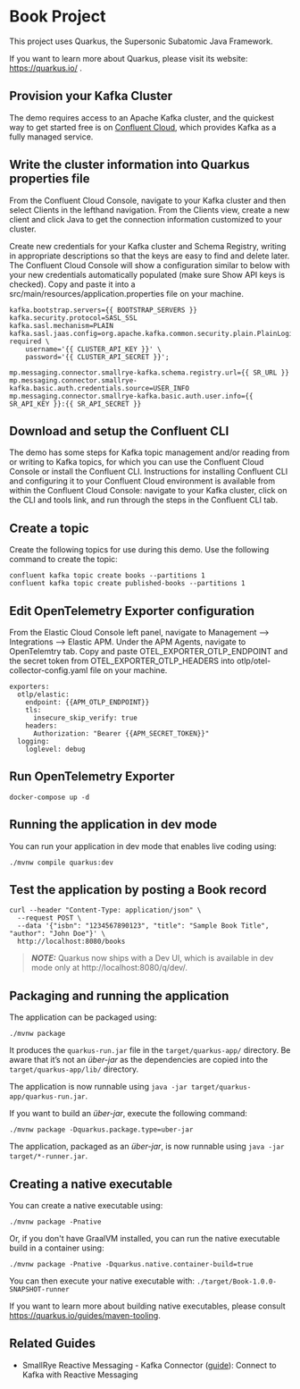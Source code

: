 # Book Project

This project uses Quarkus, the Supersonic Subatomic Java Framework.

If you want to learn more about Quarkus, please visit its website: https://quarkus.io/ .


## Provision your Kafka Cluster
The demo requires access to an Apache Kafka cluster, and the quickest way to get started free is on [Confluent Cloud](https://www.confluent.io/confluent-cloud/tryfree), which provides Kafka as a fully managed service.



## Write the cluster information into Quarkus properties file
From the Confluent Cloud Console, navigate to your Kafka cluster and then select Clients in the lefthand navigation. From the Clients view, create a new client and click Java to get the connection information customized to your cluster.

Create new credentials for your Kafka cluster and Schema Registry, writing in appropriate descriptions so that the keys are easy to find and delete later. The Confluent Cloud Console will show a configuration similar to below with your new credentials automatically populated (make sure Show API keys is checked). Copy and paste it into a src/main/resources/application.properties file on your machine.
```shell script
kafka.bootstrap.servers={{ BOOTSTRAP_SERVERS }}
kafka.security.protocol=SASL_SSL
kafka.sasl.mechanism=PLAIN
kafka.sasl.jaas.config=org.apache.kafka.common.security.plain.PlainLoginModule required \
    username='{{ CLUSTER_API_KEY }}' \
    password='{{ CLUSTER_API_SECRET }}';

mp.messaging.connector.smallrye-kafka.schema.registry.url={{ SR_URL }}
mp.messaging.connector.smallrye-kafka.basic.auth.credentials.source=USER_INFO
mp.messaging.connector.smallrye-kafka.basic.auth.user.info={{ SR_API_KEY }}:{{ SR_API_SECRET }}
```


## Download and setup the Confluent CLI
The demo has some steps for Kafka topic management and/or reading from or writing to Kafka topics, for which you can use the Confluent Cloud Console or install the Confluent CLI. Instructions for installing Confluent CLI and configuring it to your Confluent Cloud environment is available from within the Confluent Cloud Console: navigate to your Kafka cluster, click on the CLI and tools link, and run through the steps in the Confluent CLI tab.


## Create a topic
Create the following topics for use during this demo. Use the following command to create the topic:
```shell script
confluent kafka topic create books --partitions 1
confluent kafka topic create published-books --partitions 1
```


## Edit OpenTelemetry Exporter configuration
From the Elastic Cloud Console left panel, navigate to Management --> Integrations --> Elastic APM. Under the APM Agents, navigate to OpenTelemtry tab. Copy and paste OTEL_EXPORTER_OTLP_ENDPOINT and the secret token from OTEL_EXPORTER_OTLP_HEADERS into otlp/otel-collector-config.yaml file on your machine.

```shell script
exporters:
  otlp/elastic:
    endpoint: {{APM_OTLP_ENDPOINT}}
    tls:
      insecure_skip_verify: true
    headers:
      Authorization: "Bearer {{APM_SECRET_TOKEN}}" 
  logging:
    loglevel: debug
```


## Run OpenTelemetry Exporter
```shell script
docker-compose up -d
```


## Running the application in dev mode

You can run your application in dev mode that enables live coding using:
```shell script
./mvnw compile quarkus:dev
```


## Test the application by posting a Book record
```
curl --header "Content-Type: application/json" \
  --request POST \
  --data '{"isbn": "1234567890123", "title": "Sample Book Title", "author": "John Doe"}' \
  http://localhost:8080/books
```


> **_NOTE:_**  Quarkus now ships with a Dev UI, which is available in dev mode only at http://localhost:8080/q/dev/.

## Packaging and running the application

The application can be packaged using:
```shell script
./mvnw package
```
It produces the `quarkus-run.jar` file in the `target/quarkus-app/` directory.
Be aware that it’s not an _über-jar_ as the dependencies are copied into the `target/quarkus-app/lib/` directory.

The application is now runnable using `java -jar target/quarkus-app/quarkus-run.jar`.

If you want to build an _über-jar_, execute the following command:
```shell script
./mvnw package -Dquarkus.package.type=uber-jar
```

The application, packaged as an _über-jar_, is now runnable using `java -jar target/*-runner.jar`.

## Creating a native executable

You can create a native executable using: 
```shell script
./mvnw package -Pnative
```

Or, if you don't have GraalVM installed, you can run the native executable build in a container using: 
```shell script
./mvnw package -Pnative -Dquarkus.native.container-build=true
```

You can then execute your native executable with: `./target/Book-1.0.0-SNAPSHOT-runner`

If you want to learn more about building native executables, please consult https://quarkus.io/guides/maven-tooling.

## Related Guides

- SmallRye Reactive Messaging - Kafka Connector ([guide](https://quarkus.io/guides/kafka-reactive-getting-started)): Connect to Kafka with Reactive Messaging

